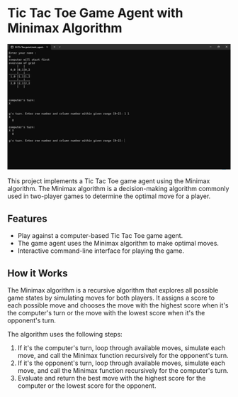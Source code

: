 
# Tic Tac Toe Game Agent with Minimax Algorithm

![Tic Tac Toe Screenshot](screenshot.png)

This project implements a Tic Tac Toe game agent using the Minimax algorithm. The Minimax algorithm is a decision-making algorithm commonly used in two-player games to determine the optimal move for a player.

## Features

- Play against a computer-based Tic Tac Toe game agent.
- The game agent uses the Minimax algorithm to make optimal moves.
- Interactive command-line interface for playing the game.

## How it Works

The Minimax algorithm is a recursive algorithm that explores all possible game states by simulating moves for both players. It assigns a score to each possible move and chooses the move with the highest score when it's the computer's turn or the move with the lowest score when it's the opponent's turn.

The algorithm uses the following steps:

1. If it's the computer's turn, loop through available moves, simulate each move, and call the Minimax function recursively for the opponent's turn.
2. If it's the opponent's turn, loop through available moves, simulate each move, and call the Minimax function recursively for the computer's turn.
3. Evaluate and return the best move with the highest score for the computer or the lowest score for the opponent.


